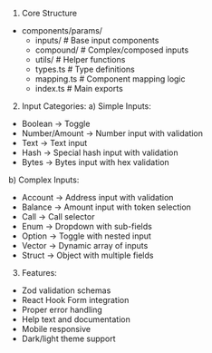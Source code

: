 1. Core Structure
- components/params/
  - inputs/           # Base input components 
  - compound/         # Complex/composed inputs
  - utils/           # Helper functions
  - types.ts         # Type definitions
  - mapping.ts       # Component mapping logic
  - index.ts         # Main exports

2. Input Categories:
a) Simple Inputs:
- Boolean -> Toggle
- Number/Amount -> Number input with validation
- Text -> Text input
- Hash -> Special hash input with validation
- Bytes -> Bytes input with hex validation

b) Complex Inputs:
- Account -> Address input with validation
- Balance -> Amount input with token selection
- Call -> Call selector
- Enum -> Dropdown with sub-fields
- Option -> Toggle with nested input
- Vector -> Dynamic array of inputs
- Struct -> Object with multiple fields

3. Features:
- Zod validation schemas
- React Hook Form integration
- Proper error handling
- Help text and documentation
- Mobile responsive
- Dark/light theme support 